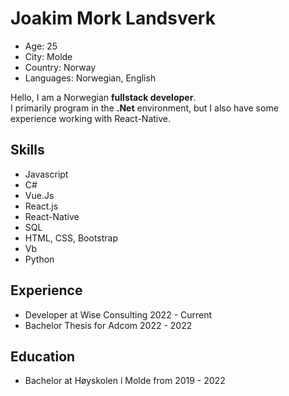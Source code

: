 # Joakim Mork Landsverk
- Age: 25
- City: Molde
- Country: Norway
- Languages: Norwegian, English

Hello, I am a Norwegian **fullstack developer**. <br/>
I primarily program in the **.Net** environment, but I also have some experience working with React-Native.


## Skills
- Javascript
- C#
- Vue.Js
- React.js
- React-Native
- SQL
- HTML, CSS, Bootstrap
- Vb
- Python

## Experience
- Developer at Wise Consulting 2022 - Current
- Bachelor Thesis for Adcom 2022 - 2022
## Education
- Bachelor at Høyskolen i Molde from 2019 - 2022
